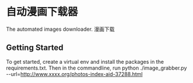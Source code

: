 # 自动漫画下载器
The automated images downloader.
漫画下载

## Getting Started

To get started, create a virtual env and install the packages in the requirements.txt.
Then in the commandline, run
python ./image_grabber.py --url=http://www.xxxx.org/photos-index-aid-37288.html
